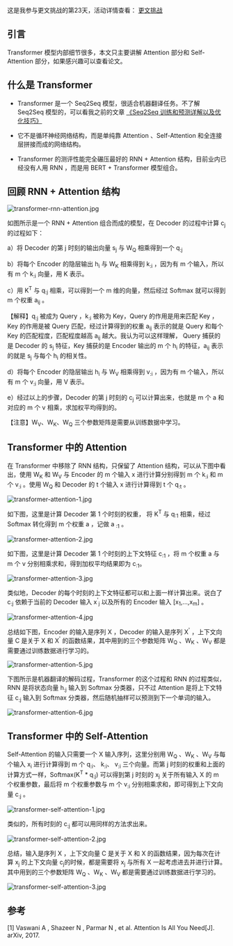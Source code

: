 这是我参与更文挑战的第23天，活动详情查看： [更文挑战](https://juejin.cn/post/6967194882926444557)


## 引言

Transformer 模型内部细节很多，本文只主要讲解 Attention 部分和 Self-Attention 部分，如果感兴趣可以查看论文。

## 什么是 Transformer
* Transformer 是一个 Seq2Seq 模型，很适合机器翻译任务。不了解 Seq2Seq 模型的，可以看我之前的文章 [《Seq2Seq 训练和预测详解以及优化技巧》](https://juejin.cn/post/6973930281728213006)

* 它不是循环神经网络结构，而是单纯靠 Attention 、Self-Attention 和全连接层拼接而成的网络结构。

* Transformer 的测评性能完全碾压最好的 RNN + Attention 结构，目前业内已经没有人用 RNN ，而是用 BERT + Transformer 模型组合。

## 回顾 RNN + Attention 结构

![transformer-rnn-attention.jpg](https://p6-juejin.byteimg.com/tos-cn-i-k3u1fbpfcp/d0e56bc5147b421d90b57cb5c5535605~tplv-k3u1fbpfcp-watermark.image)

如图所示是一个 RNN + Attention 组合而成的模型，在 Decoder 的过程中计算 c<sub>j</sub> 的过程如下：

a）将 Decoder 的第 j 时刻的输出向量 s<sub>j</sub> 与 W<sub>Q</sub> 相乘得到一个 q<sub>:j</sub> 

b）将每个 Encoder 的隐层输出 h<sub>i</sub> 与 W<sub>K</sub> 相乘得到 k<sub>:i</sub> ，因为有 m 个输入，所以有 m 个 k<sub>:i</sub> 向量，用 K 表示。

c）用 K<sup>T</sup> 与 q<sub>:j</sub> 相乘，可以得到一个 m 维的向量，然后经过 Softmax 就可以得到 m 个权重 a<sub>ij</sub> 。

【解释】q<sub>:j</sub> 被成为 Query ，k<sub>:i</sub> 被称为 Key，Query 的作用是用来匹配 Key ，Key 的作用是被 Query 匹配，经过计算得到的权重 a<sub>ij</sub> 表示的就是 Query 和每个 Key 的匹配程度，匹配程度越高 a<sub>ij</sub> 越大。我认为可以这样理解， Query 捕获的是 Decoder 的  s<sub>j</sub> 特征，Key 捕获的是 Encoder 输出的 m 个   h<sub>i</sub>  的特征，a<sub>ij</sub> 表示的就是 s<sub>j</sub> 与每个 h<sub>i</sub> 的相关性。

d）将每个 Encoder 的隐层输出 h<sub>i</sub> 与 W<sub>V</sub> 相乘得到 v<sub>:i</sub> ，因为有 m 个输入，所以有 m 个 v<sub>:i</sub> 向量，用 V 表示。

e）经过以上的步骤，Decoder 的第 j 时刻的  c<sub>j</sub> 可以计算出来，也就是 m 个 a 和对应的 m 个 v 相乘，求加权平均得到的。

【注意】W<sub>V</sub>、W<sub>K</sub>、W<sub>Q</sub> 三个参数矩阵是需要从训练数据中学习。

## Transformer 中的 Attention 
在 Transformer 中移除了 RNN 结构，只保留了 Attention 结构，可以从下图中看出，使用 W<sub>K</sub> 和 W<sub>V</sub> 与 Encoder 的 m 个输入 x 进行计算分别得到 m 个 k<sub>:i</sub> 和 m 个 v<sub>:i</sub> 。使用 W<sub>Q</sub> 和 Decoder 的 t 个输入 x 进行计算得到 t 个 q<sub>:t</sub> 。

![transformer-attention-1.jpg](https://p6-juejin.byteimg.com/tos-cn-i-k3u1fbpfcp/550eedb6e8064d639c7a2b65bd7a4da8~tplv-k3u1fbpfcp-watermark.image)

如下图，这里是计算 Decoder 第 1 个时刻的权重， 将 K<sup>T</sup> 与 q<sub>:1</sub> 相乘，经过 Softmax 转化得到 m 个权重 a ，记做 a <sub>:1</sub> 。

![transformer-attention-2.jpg](https://p3-juejin.byteimg.com/tos-cn-i-k3u1fbpfcp/fe2d45a617e049099e0c57aa3ddd5403~tplv-k3u1fbpfcp-watermark.image)

如下图，这里是计算 Decoder 第 1 个时刻的上下文特征 c<sub>:1</sub> ，将 m 个权重 a 与 m 个 v 分别相乘求和，得到加权平均结果即为 c<sub>:1</sub>。

![transformer-attention-3.jpg](https://p1-juejin.byteimg.com/tos-cn-i-k3u1fbpfcp/37a26758a49543a880c5b3abc1e42f95~tplv-k3u1fbpfcp-watermark.image)

类似地，Decoder 的每个时刻的上下文特征都可以和上面一样计算出来。说白了 c<sub>:j</sub> 依赖于当前的 Decoder 输入 x<sup>'</sup><sub>j</sub> 以及所有的 Encoder 输入 [x<sub>1</sub>,...,x<sub>m</sub>] 。

![transformer-attention-4.jpg](https://p6-juejin.byteimg.com/tos-cn-i-k3u1fbpfcp/a3b74f9b38864b7b9088d4d7cca0a5c6~tplv-k3u1fbpfcp-watermark.image)

总结如下图，Encoder 的输入是序列 X ，Decoder 的输入是序列  X<sup>'</sup> ，上下文向量 C 是关于 X 和  X<sup>'</sup> 的函数结果，其中用到的三个参数矩阵 W<sub>Q</sub> 、W<sub>K</sub> 、W<sub>V</sub>  都是需要通过训练数据进行学习的。

![transformer-attention-5.jpg](https://p9-juejin.byteimg.com/tos-cn-i-k3u1fbpfcp/2ea83193853e44df9870311fed199ac8~tplv-k3u1fbpfcp-watermark.image)


下图所示是机器翻译的解码过程，Transformer 的这个过程和 RNN 的过程类似，RNN 是将状态向量  h<sub>:j</sub> 输入到 Softmax 分类器，只不过 Attention 是将上下文特征 c<sub>:j</sub> 输入到 Softmax 分类器，然后随机抽样可以预测到下一个单词的输入。


![transformer-attention-6.jpg](https://p6-juejin.byteimg.com/tos-cn-i-k3u1fbpfcp/14d7726087ce4959a9b7cf5228a66305~tplv-k3u1fbpfcp-watermark.image)


## Transformer 中的 Self-Attention 

Self-Attention 的输入只需要一个 X 输入序列，这里分别用 W<sub>Q</sub> 、W<sub>K</sub> 、W<sub>V</sub> 与每个输入 x<sub>i</sub> 进行计算得到 m 个 q<sub>:i</sub>、 k<sub>:i</sub>、 v<sub>:i</sub> 三个向量。而第 j 时刻的权重和上面的计算方式一样，Softmax(K<sup>T</sup>  * q<sub>:j</sub>) 可以得到第 j 时刻的 x<sub>j</sub> 关于所有输入 X 的 m 个权重参数，最后将 m 个权重参数与 m 个 v<sub>:i</sub> 分别相乘求和，即可得到上下文向量 c<sub>:j</sub> 。



![transformer-self-attention-1.jpg](https://p9-juejin.byteimg.com/tos-cn-i-k3u1fbpfcp/9567786bdfe8433f8ba4455fb7372980~tplv-k3u1fbpfcp-watermark.image)

类似的，所有时刻的 c<sub>:j</sub> 都可以用同样的方法求出来。

![transformer-self-attention-2.jpg](https://p9-juejin.byteimg.com/tos-cn-i-k3u1fbpfcp/8b6e3c10603849cfacc029766e0b3764~tplv-k3u1fbpfcp-watermark.image)

总结，输入是序列 X ，上下文向量 C 是关于 X 和 X 的函数结果，因为每次在计算 x<sub>j</sub> 的上下文向量 c<sub>j</sub>的时候，都是需要将 x<sub>j</sub> 与所有 X 一起考虑进去并进行计算。其中用到的三个参数矩阵 W<sub>Q</sub> 、W<sub>K</sub> 、W<sub>V</sub>  都是需要通过训练数据进行学习的。

![transformer-self-attention-3.jpg](https://p1-juejin.byteimg.com/tos-cn-i-k3u1fbpfcp/45e93761445e4687b4b5ff6cc3b480a5~tplv-k3u1fbpfcp-watermark.image)

## 参考 
[1] Vaswani A ,  Shazeer N ,  Parmar N , et al. Attention Is All You Need[J]. arXiv, 2017.
